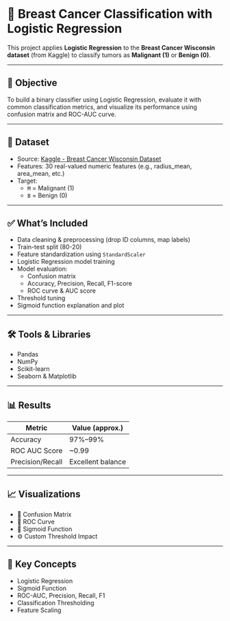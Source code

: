 # 🧠 Breast Cancer Classification with Logistic Regression

This project applies **Logistic Regression** to the **Breast Cancer Wisconsin dataset** (from Kaggle) to classify tumors as **Malignant (1)** or **Benign (0)**.

---

## 📌 Objective

To build a binary classifier using Logistic Regression, evaluate it with common classification metrics, and visualize its performance using confusion matrix and ROC-AUC curve.

---

## 📁 Dataset

- Source: [Kaggle - Breast Cancer Wisconsin Dataset](https://www.kaggle.com/datasets/uciml/breast-cancer-wisconsin-data)
- Features: 30 real-valued numeric features (e.g., radius_mean, area_mean, etc.)
- Target:
  - `M` = Malignant (1)
  - `B` = Benign (0)

---

## ✅ What’s Included

- Data cleaning & preprocessing (drop ID columns, map labels)
- Train-test split (80-20)
- Feature standardization using `StandardScaler`
- Logistic Regression model training
- Model evaluation:
  - Confusion matrix
  - Accuracy, Precision, Recall, F1-score
  - ROC curve & AUC score
- Threshold tuning
- Sigmoid function explanation and plot

---

## 🛠 Tools & Libraries
- Pandas
- NumPy
- Scikit-learn
- Seaborn & Matplotlib

---

## 📊 Results

| Metric         | Value (approx.) |
|----------------|-----------------|
| Accuracy       | 97%–99%         |
| ROC AUC Score  | ~0.99           |
| Precision/Recall | Excellent balance |

---

## 📈 Visualizations

- 🔷 Confusion Matrix  
- 🧮 ROC Curve  
- 🔁 Sigmoid Function  
- ⚙️ Custom Threshold Impact

---


## 🧠 Key Concepts

- Logistic Regression
- Sigmoid Function
- ROC-AUC, Precision, Recall, F1
- Classification Thresholding
- Feature Scaling
